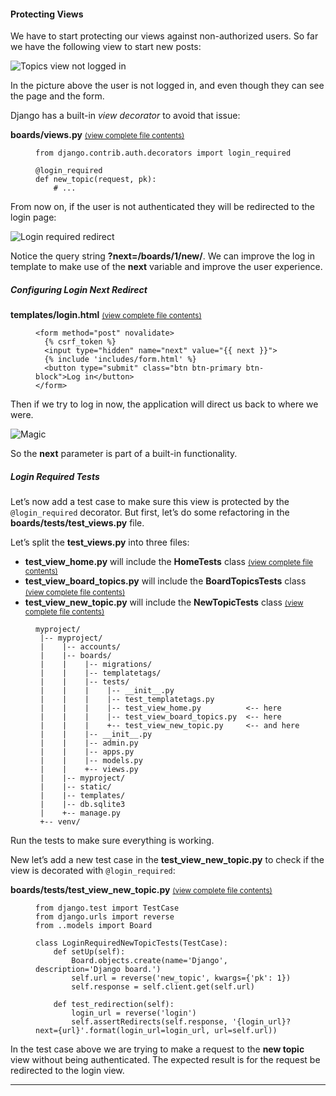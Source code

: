 #### Protecting Views

We have to start protecting our views against non-authorized users. So far we have the following view to start new posts:

![Topics view not logged in](https://simpleisbetterthancomplex.com/media/series/beginners-guide/1.11/part-5/topics-1.png)

In the picture above the user is not logged in, and even though they can see the page and the form.

Django has a built-in _view decorator_ to avoid that issue:

**boards/views.py** <small>[(view complete file contents)](https://gist.github.com/vitorfs/4d3334a0daa9e7a872653a22ff39320a#file-models-py-L19)</small>

<figure class="highlight">

    from django.contrib.auth.decorators import login_required

    @login_required
    def new_topic(request, pk):
        # ...

</figure>

From now on, if the user is not authenticated they will be redirected to the login page:

![Login required redirect](https://simpleisbetterthancomplex.com/media/series/beginners-guide/1.11/part-5/login-required.png)

Notice the query string **?next=/boards/1/new/**. We can improve the log in template to make use of the **next** variable and improve the user experience.

##### Configuring Login Next Redirect

**templates/login.html** <small>[(view complete file contents)](https://gist.github.com/vitorfs/1ab597fe18e2dc56028f7aa8c3b588b3#file-login-html-L13)</small>

<figure class="highlight">

    <form method="post" novalidate>
      {% csrf_token %}
      <input type="hidden" name="next" value="{{ next }}">
      {% include 'includes/form.html' %}
      <button type="submit" class="btn btn-primary btn-block">Log in</button>
    </form>

</figure>

Then if we try to log in now, the application will direct us back to where we were.

![Magic](https://simpleisbetterthancomplex.com/media/series/beginners-guide/1.11/part-5/Pixton_Comic_Magic.png)

So the **next** parameter is part of a built-in functionality.

##### Login Required Tests

Let’s now add a test case to make sure this view is protected by the `@login_required` decorator. But first, let’s do some refactoring in the **boards/tests/test_views.py** file.

Let’s split the **test_views.py** into three files:

*   **test_view_home.py** will include the **HomeTests** class <small>[(view complete file contents)](https://gist.github.com/vitorfs/6ac3aad244c856d418f18890efcb4a7e#file-test_view_home-py)</small>
*   **test_view_board_topics.py** will include the **BoardTopicsTests** class <small>[(view complete file contents)](https://gist.github.com/vitorfs/6ac3aad244c856d418f18890efcb4a7e#file-test_view_board_topics-py)</small>
*   **test_view_new_topic.py** will include the **NewTopicTests** class <small>[(view complete file contents)](https://gist.github.com/vitorfs/6ac3aad244c856d418f18890efcb4a7e#file-test_view_new_topic-py)</small>

<figure class="highlight">

    myproject/
     |-- myproject/
     |    |-- accounts/
     |    |-- boards/
     |    |    |-- migrations/
     |    |    |-- templatetags/
     |    |    |-- tests/
     |    |    |    |-- __init__.py
     |    |    |    |-- test_templatetags.py
     |    |    |    |-- test_view_home.py          <-- here
     |    |    |    |-- test_view_board_topics.py  <-- here
     |    |    |    +-- test_view_new_topic.py     <-- and here
     |    |    |-- __init__.py
     |    |    |-- admin.py
     |    |    |-- apps.py
     |    |    |-- models.py
     |    |    +-- views.py
     |    |-- myproject/
     |    |-- static/
     |    |-- templates/
     |    |-- db.sqlite3
     |    +-- manage.py
     +-- venv/

</figure>

Run the tests to make sure everything is working.

New let’s add a new test case in the **test_view_new_topic.py** to check if the view is decorated with `@login_required`:

**boards/tests/test_view_new_topic.py** <small>[(view complete file contents)](https://gist.github.com/vitorfs/13e75451396d76354b476edaefadbdab#file-test_view_new_topic-py-L84)</small>

<figure class="highlight">

    from django.test import TestCase
    from django.urls import reverse
    from ..models import Board

    class LoginRequiredNewTopicTests(TestCase):
        def setUp(self):
            Board.objects.create(name='Django', description='Django board.')
            self.url = reverse('new_topic', kwargs={'pk': 1})
            self.response = self.client.get(self.url)

        def test_redirection(self):
            login_url = reverse('login')
            self.assertRedirects(self.response, '{login_url}?next={url}'.format(login_url=login_url, url=self.url))

</figure>

In the test case above we are trying to make a request to the **new topic** view without being authenticated. The expected result is for the request be redirected to the login view.

* * *